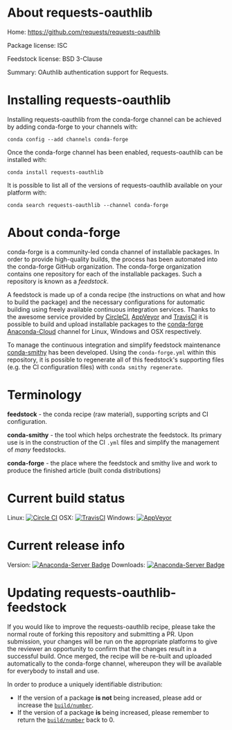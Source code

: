 About requests-oauthlib
=======================

Home: https://github.com/requests/requests-oauthlib

Package license: ISC

Feedstock license: BSD 3-Clause

Summary: OAuthlib authentication support for Requests.



Installing requests-oauthlib
============================

Installing requests-oauthlib from the conda-forge channel can be achieved by adding conda-forge to your channels with:

```
conda config --add channels conda-forge
```

Once the conda-forge channel has been enabled, requests-oauthlib can be installed with:

```
conda install requests-oauthlib
```

It is possible to list all of the versions of requests-oauthlib available on your platform with:

```
conda search requests-oauthlib --channel conda-forge
```


About conda-forge
=================

conda-forge is a community-led conda channel of installable packages.
In order to provide high-quality builds, the process has been automated into the
conda-forge GitHub organization. The conda-forge organization contains one repository 
for each of the installable packages. Such a repository is known as a *feedstock*.

A feedstock is made up of a conda recipe (the instructions on what and how to build
the package) and the necessary configurations for automatic building using freely
available continuous integration services. Thanks to the awesome service provided by
[CircleCI](https://circleci.com/), [AppVeyor](http://www.appveyor.com/)
and [TravisCI](https://travis-ci.org/) it is possible to build and upload installable
packages to the [conda-forge](https://anaconda.org/conda-forge)
[Anaconda-Cloud](http://docs.anaconda.org/) channel for Linux, Windows and OSX respectively.

To manage the continuous integration and simplify feedstock maintenance
[conda-smithy](http://github.com/conda-forge/conda-smithy) has been developed.
Using the ``conda-forge.yml`` within this repository, it is possible to regenerate all of
this feedstock's supporting files (e.g. the CI configuration files) with ``conda smithy regenerate``.


Terminology
===========

**feedstock** - the conda recipe (raw material), supporting scripts and CI configuration.

**conda-smithy** - the tool which helps orchestrate the feedstock.
                   Its primary use is in the construction of the CI ``.yml`` files
                   and simplify the management of *many* feedstocks.

**conda-forge** - the place where the feedstock and smithy live and work to
                  produce the finished article (built conda distributions)

Current build status
====================

Linux: [![Circle CI](https://circleci.com/gh/conda-forge/requests-oauthlib-feedstock.svg?style=svg)](https://circleci.com/gh/conda-forge/requests-oauthlib-feedstock)
OSX: [![TravisCI](https://travis-ci.org/conda-forge/requests-oauthlib-feedstock.svg?branch=master)](https://travis-ci.org/conda-forge/requests-oauthlib-feedstock) 
Windows: [![AppVeyor](https://ci.appveyor.com/api/projects/status/github/conda-forge/requests-oauthlib-feedstock?svg=True)](https://ci.appveyor.com/project/conda-forge/requests-oauthlib-feedstock/branch/master)

Current release info
====================
Version: [![Anaconda-Server Badge](https://anaconda.org/conda-forge/requests-oauthlib/badges/version.svg)](https://anaconda.org/conda-forge/requests-oauthlib)
Downloads: [![Anaconda-Server Badge](https://anaconda.org/conda-forge/requests-oauthlib/badges/downloads.svg)](https://anaconda.org/conda-forge/requests-oauthlib)


Updating requests-oauthlib-feedstock
====================================

If you would like to improve the requests-oauthlib recipe, please take the normal
route of forking this repository and submitting a PR. Upon submission, your changes will
be run on the appropriate platforms to give the reviewer an opportunity to confirm that the
changes result in a successful build. Once merged, the recipe will be re-built and uploaded
automatically to the conda-forge channel, whereupon they will be available for everybody to
install and use.

In order to produce a uniquely identifiable distribution:
 * If the version of a package **is not** being increased, please add or increase
   the [``build/number``](http://conda.pydata.org/docs/building/meta-yaml.html#build-number-and-string). 
 * If the version of a package **is** being increased, please remember to return
   the [``build/number``](http://conda.pydata.org/docs/building/meta-yaml.html#build-number-and-string)
   back to 0.
